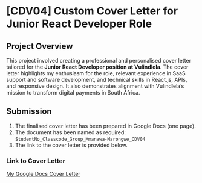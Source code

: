 # [CDV04] Custom Cover Letter for Junior React Developer Role

## Project Overview
This project involved creating a professional and personalised cover letter tailored for the **Junior React Developer position at Vulindlela**. The cover letter highlights my enthusiasm for the role, relevant experience in SaaS support and software development, and technical skills in React.js, APIs, and responsive design. It also demonstrates alignment with Vulindlela’s mission to transform digital payments in South Africa.

## Submission
1. The finalised cover letter has been prepared in Google Docs (one page).  
2. The document has been named as required:  
   `StudentNo_Classcode_Group_Mmanawa-Marongwe_CDV04`  
3. The link to the cover letter is provided below.

### Link to Cover Letter
[My Google Docs Cover Letter](https://docs.google.com/document/d/1aaUQoAzPD0MpiRcZwz1sSQuvQhuclKok-EvY1YzGpy0/edit?usp=sharing)
